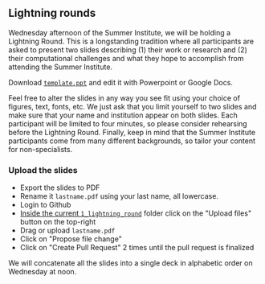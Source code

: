 ## Lightning rounds

Wednesday afternoon of the Summer Institute, we will be holding a Lightning Round. This is a
longstanding tradition where all participants are asked to present two slides describing (1) their
work or research and (2) their computational challenges and what they hope to accomplish
from attending the Summer Institute.

Download [`template.ppt`](https://github.com/sdsc/sdsc-summer-institute-2018/raw/master/1_lightning_round/template.ppt) and edit it with Powerpoint or Google Docs.

Feel free to alter the slides in any way you see fit using your choice of figures, text, fonts, etc.
We just ask that you limit yourself to two slides and make sure that your name and institution
appear on both slides. Each participant will be limited to four minutes, so please consider
rehearsing before the Lightning Round. Finally, keep in mind that the Summer Institute
participants come from many different backgrounds, so tailor your content for non-specialists.

### Upload the slides

* Export the slides to PDF
* Rename it `lastname.pdf` using your last name, all lowercase.
* Login to Github
* [Inside the current `1_lightning_round`](https://github.com/sdsc/sdsc-summer-institute-2018/tree/master/1_lightning_round) folder click on the "Upload files" button on the top-right
* Drag or upload `lastname.pdf` 
* Click on "Propose file change"
* Click on "Create Pull Request" 2 times until the pull request is finalized

We will concatenate all the slides into a single deck in alphabetic order on Wednesday at noon.
